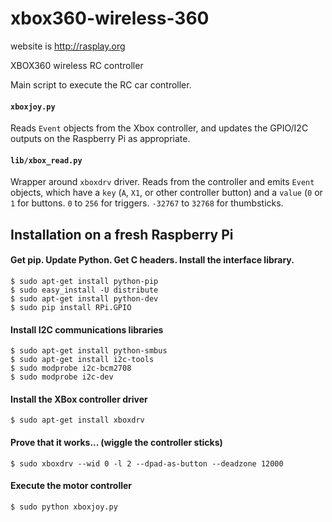 xbox360-wireless-360
====================

website is http://rasplay.org

XBOX360 wireless RC controller

Main script to execute the RC car controller.

#### `xboxjoy.py`

Reads `Event` objects from the Xbox controller, and updates the GPIO/I2C outputs on the Raspberry Pi as appropriate.

#### `lib/xbox_read.py`

Wrapper around `xboxdrv` driver. Reads from the controller and emits `Event` objects, which have a `key` (`A`, `X1`, or other controller button) and a `value` (`0` or `1` for buttons. `0` to `256` for triggers. `-32767` to `32768` for thumbsticks.

## Installation on a fresh Raspberry Pi

#### Get pip. Update Python. Get C headers. Install the interface library.
```
$ sudo apt-get install python-pip
$ sudo easy_install -U distribute
$ sudo apt-get install python-dev
$ sudo pip install RPi.GPIO
```
#### Install I2C communications libraries
```
$ sudo apt-get install python-smbus
$ sudo apt-get install i2c-tools
$ sudo modprobe i2c-bcm2708
$ sudo modprobe i2c-dev
```
#### Install the XBox controller driver
```
$ sudo apt-get install xboxdrv
```
#### Prove that it works... (wiggle the controller sticks)
```
$ sudo xboxdrv --wid 0 -l 2 --dpad-as-button --deadzone 12000
```
#### Execute the motor controller
```
$ sudo python xboxjoy.py
```
